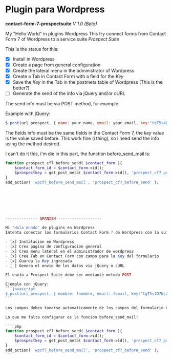 # Plugin para Wordpress
__contact-form-7-prospectsuite__
_V 1.0 (Beta)_

My "Hello World" in plugins Wordpress
This try connect forms from Contact Form 7 of Wordpress to a service suite *Prospect Suite*

This is the status for this:
- [x] Install in Wordpress
- [x] Create a page from general configuration
- [x] Create the lateral menu in the administrator of Wordpress
- [x] Create a Tab in Contact Form with a field for the *Key*
- [x] Save the *Key* in the Tab in the postmeta table of Wordpress (This is the better?)
- [ ] Generate the send of the info via jQuery and/or cURL

The send info must be via POST method, for example

Example with jQuery:
```javascript
$.post(url_prospect, { name: your_name, email: your_email, key:"tgT5s4D7Ns25" });
```

The fields info must be the same fields in the Contact Form 7, the *key* value is the value saved before. This work fine (i thing), so i need send the info using the method desired.

I can't do it this, i'm die in this part, the function before_send_mail is:

````php
function prospect_cf7_before_send( $contact_form ){
	$contact_form_id = $contact_form->id();
	$prospectkey = get_post_meta( $contact_form->id(), 'prospect_cf7_prospectkey', true );
}
add_action( 'wpcf7_before_send_mail', 'prospect_cf7_before_send' );







-------------- SPANISH -------------------

Mi "Hola mundo" de plugins en Wordpress
Intenta conectar los formularios Contact Form 7 de Wordpress con la suite Prospect Suite

- [x] Instalacion en Wordpress
- [x] Crea pagina de configuración general
- [x] Crea menu lateral en el administrador de wordpress
- [x] Crea Tab en Contact Form con campo para la Key del formulario
- [x] Guarda la Key ingresada
- [ ] Genera el envio de los datos via jQuery o cURL

El envío a Prospect Suite debe ser mediante metodo POST

Ejemplo con jQuery:
```javascript
$.post(url_prospect, { nombre: fnombre, email: femail, key:"tgT5s4D7Ns25" });
```

Los campos deben tomarse automaticamente de los campos del formulario Contact Form 7, el valor de **key** es el valor que se guarda en la tab del plugin con el campo **$prospectkey** que se guarda en un registro de postmeta, quisiera poder seleccionar el metodo de envio, usando jQuery o cURL.

Lo que me falta configurar es la funcion before_send_mail:

````php
function prospect_cf7_before_send( $contact_form ){
	$contact_form_id = $contact_form->id();
	$prospectkey = get_post_meta( $contact_form->id(), 'prospect_cf7_prospectkey', true );
}
add_action( 'wpcf7_before_send_mail', 'prospect_cf7_before_send' );
```
